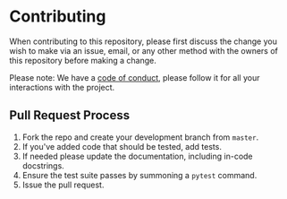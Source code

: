 # Contributing

When contributing to this repository, please first discuss the change you wish to make via an issue, email, or any other method with the owners of this repository before making a change. 

Please note: We have a [code of conduct](CODE_OF_CONDUCT.md), please follow it for all your interactions with the project.

## Pull Request Process
   
1. Fork the repo and create your development branch from `master`.
2. If you've added code that should be tested, add tests.
3. If needed please update the documentation, including in-code docstrings.
4. Ensure the test suite passes by summoning a `pytest` command.
5. Issue the pull request.
